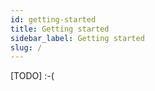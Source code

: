```yaml
---
id: getting-started
title: Getting started
sidebar_label: Getting started
slug: /
---
```


[TODO] :-(